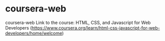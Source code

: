 # coursera-web
coursera-web
Link to the course: HTML, CSS, and Javascript for Web Developers (https://www.coursera.org/learn/html-css-javascript-for-web-developers/home/welcome)
